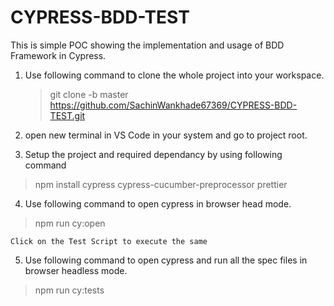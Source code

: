# CYPRESS-BDD-TEST
This is simple POC showing the implementation and usage of BDD Framework in Cypress.

1) Use following command to clone the whole project into your workspace.
   > git clone -b master https://github.com/SachinWankhade67369/CYPRESS-BDD-TEST.git

2) open new terminal in VS Code in your system and go to project root.

3) Setup the project and required dependancy by using following command
  > npm install cypress cypress-cucumber-preprocessor prettier

4) Use following command to open cypress in browser head mode.
  > npm run cy:open
    
    Click on the Test Script to execute the same
    
5) Use following command to open cypress and run all the spec files in browser headless mode.    
  > npm run cy:tests
